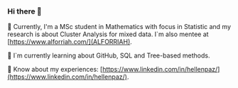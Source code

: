 ### Hi there 👋

🔭 Currently, I'm a MSc student in Mathematics with focus in Statistic and my research is about Cluster Analysis for mixed data. I`m also mentee at [https://www.alforriah.com/](ALFORRIAH).

🌱 I`m currently learning about GitHub, SQL and Tree-based methods.

📄 Know about my experiences: [https://www.linkedin.com/in/hellenpaz/](https://www.linkedin.com/in/hellenpaz/).

<!--
**hellenpaz/hellenpaz** is a ✨ _special_ ✨ repository because its `README.md` (this file) appears on your GitHub profile.

Here are some ideas to get you started:

- 🔭 I’m currently working on ...
- 🌱 I’m currently learning ...
- 👯 I’m looking to collaborate on ...
- 🤔 I’m looking for help with ...
- 💬 Ask me about ...
- 📫 How to reach me: ...
- 😄 Pronouns: ...
- ⚡ Fun fact: ...
-->
